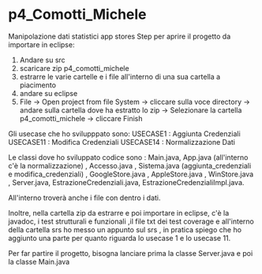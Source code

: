# p4_Comotti_Michele
Manipolazione dati statistici app stores
Step per aprire il progetto da importare in eclipse:

1) Andare su src
2) scaricare zip p4_comotti_michele
3) estrarre le varie cartelle e i file all'interno di una sua cartella a piacimento
4) andare su eclipse
5) File -> Open project from file System -> cliccare sulla voce directory -> andare sulla cartella dove ha estratto lo zip -> Selezionare la cartella p4_comotti_michele -> cliccare Finish

Gli usecase che ho svilupppato sono:
USECASE1 : Aggiunta Credenziali
USECASE11 : Modifica Credenziali
USECASE14 : Normalizzazione Dati

Le classi dove ho sviluppato codice sono : Main.java, App.java (all'interno c'è la normalizzazione) , Accesso.java , Sistema.java (aggiunta_credenziali e modifica_credenziali) , GoogleStore.java , AppleStore.java , WinStore.java , Server.java, EstrazioneCredenziali.java, EstrazioneCredenzialiImpl.java.

All'interno troverà anche i file con dentro i dati.

Inoltre, nella cartella zip da estrarre e poi importare in eclipse, c'è la javadoc, i test strutturali e funzionali ,il file txt dei test coverage e all'interno della cartella srs ho messo un appunto sul srs , in pratica spiego che ho aggiunto una parte per quanto riguarda lo usecase 1 e lo usecase 11.

Per far partire il progetto, bisogna lanciare prima la classe Server.java e poi la classe Main.java
